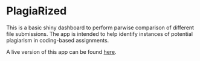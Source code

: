 # PlagiaRized

This is a basic shiny dashboard to perform parwise comparison of different file submissions. The app is intended to help identify instances of potential plagiarism in coding-based assignments.

A live version of this app can be found [here](https://viz.datascience.arizona.edu/plagiarized/).
